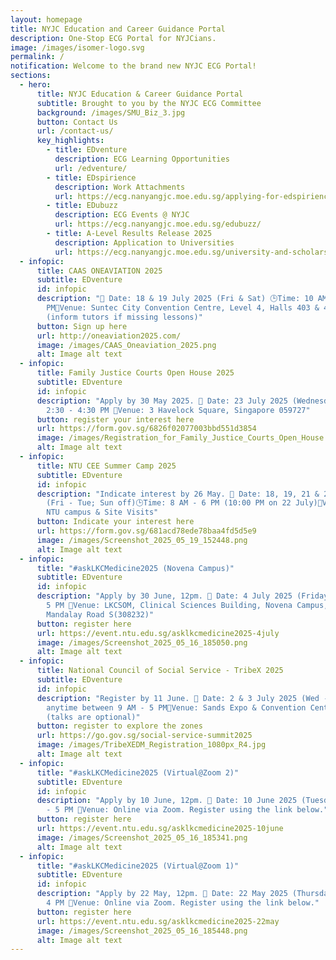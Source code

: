 ```yaml
---
layout: homepage
title: NYJC Education and Career Guidance Portal
description: One-Stop ECG Portal for NYJCians.
image: /images/isomer-logo.svg
permalink: /
notification: Welcome to the brand new NYJC ECG Portal!
sections:
  - hero:
      title: NYJC Education & Career Guidance Portal
      subtitle: Brought to you by the NYJC ECG Committee
      background: /images/SMU_Biz_3.jpg
      button: Contact Us
      url: /contact-us/
      key_highlights:
        - title: EDventure
          description: ECG Learning Opportunities
          url: /edventure/
        - title: EDspirience
          description: Work Attachments
          url: https://ecg.nanyangjc.moe.edu.sg/applying-for-edspirience/
        - title: EDubuzz
          description: ECG Events @ NYJC
          url: https://ecg.nanyangjc.moe.edu.sg/edubuzz/
        - title: A-Level Results Release 2025
          description: Application to Universities
          url: https://ecg.nanyangjc.moe.edu.sg/university-and-scholarship-application/
  - infopic:
      title: CAAS ONEAVIATION 2025
      subtitle: EDventure
      id: infopic
      description: "📅 Date: 18 & 19 July 2025 (Fri & Sat) 🕒Time: 10 AM - 6
        PM📍Venue: Suntec City Convention Centre, Level 4, Halls 403 & 404
        (inform tutors if missing lessons)"
      button: Sign up here
      url: http://oneaviation2025.com/
      image: /images/CAAS_Oneaviation_2025.png
      alt: Image alt text
  - infopic:
      title: Family Justice Courts Open House 2025
      subtitle: EDventure
      id: infopic
      description: "Apply by 30 May 2025. 📅 Date: 23 July 2025 (Wednesday)🕒Time:
        2:30 - 4:30 PM 📍Venue: 3 Havelock Square, Singapore 059727"
      button: register your interest here
      url: https://form.gov.sg/6826f02077003bbd551d3854
      image: /images/Registration_for_Family_Justice_Courts_Open_House.png
      alt: Image alt text
  - infopic:
      title: NTU CEE Summer Camp 2025
      subtitle: EDventure
      id: infopic
      description: "Indicate interest by 26 May. 📅 Date: 18, 19, 21 & 22 July 2025
        (Fri - Tue; Sun off)🕒Time: 8 AM - 6 PM (10:00 PM on 22 July)📍Venue:
        NTU campus & Site Visits"
      button: Indicate your interest here
      url: https://form.gov.sg/681acd78ede78baa4fd5d5e9
      image: /images/Screenshot_2025_05_19_152448.png
      alt: Image alt text
  - infopic:
      title: "#askLKCMedicine2025 (Novena Campus)"
      subtitle: EDventure
      id: infopic
      description: "Apply by 30 June, 12pm. 📅 Date: 4 July 2025 (Friday) 🕒Time: 3 -
        5 PM 📍Venue: LKCSOM, Clinical Sciences Building, Novena Campus, 11
        Mandalay Road S(308232)"
      button: register here
      url: https://event.ntu.edu.sg/asklkcmedicine2025-4july
      image: /images/Screenshot_2025_05_16_185050.png
      alt: Image alt text
  - infopic:
      title: National Council of Social Service - TribeX 2025
      subtitle: EDventure
      id: infopic
      description: "Register by 11 June. 📅 Date: 2 & 3 July 2025 (Wed - Thu)🕒Time:
        anytime between 9 AM - 5 PM📍Venue: Sands Expo & Convention Centre
        (talks are optional)"
      button: register to explore the zones
      url: https://go.gov.sg/social-service-summit2025
      image: /images/TribeXEDM_Registration_1080px_R4.jpg
      alt: Image alt text
  - infopic:
      title: "#askLKCMedicine2025 (Virtual@Zoom 2)"
      subtitle: EDventure
      id: infopic
      description: "Apply by 10 June, 12pm. 📅 Date: 10 June 2025 (Tuesday) 🕒Time: 3
        - 5 PM 📍Venue: Online via Zoom. Register using the link below."
      button: register here
      url: https://event.ntu.edu.sg/asklkcmedicine2025-10june
      image: /images/Screenshot_2025_05_16_185341.png
      alt: Image alt text
  - infopic:
      title: "#askLKCMedicine2025 (Virtual@Zoom 1)"
      subtitle: EDventure
      id: infopic
      description: "Apply by 22 May, 12pm. 📅 Date: 22 May 2025 (Thursday) 🕒Time: 2 -
        4 PM 📍Venue: Online via Zoom. Register using the link below."
      button: register here
      url: https://event.ntu.edu.sg/asklkcmedicine2025-22may
      image: /images/Screenshot_2025_05_16_185448.png
      alt: Image alt text
---
```


